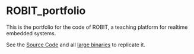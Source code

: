 # ROBIT_portfolio

This is the portfolio for the code of ROBIT, a teaching platform for realtime embedded systems.

See the [Source Code](https://github.com/ModischFabrications/ROBIT_portfolio) 
and all [large binaries](https://www.thingiverse.com/modisch_fabrications/designs/TODO) to replicate it.
